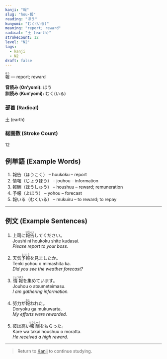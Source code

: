 ```yaml
---
kanji: "報"
slug: "hou-報"
reading: "ほう"
kunyomi: "むく(いる)"
meaning: "report; reward"
radical: "土 (earth)"
strokeCount: 12
level: "N2"
tags:
  - kanji
  - N2
draft: false
---
```


<ruby>報<rt>ほう</rt></ruby> — report; reward

**音読み (On’yomi):** ほう  
**訓読み (Kun’yomi):** むく(いる)  

### 部首 (Radical)
土 (earth)

### 総画数 (Stroke Count)
12

## 例単語 (Example Words)

1. 報告（<ruby>ほうこく</ruby>） – houkoku – report  
2. 情報（<ruby>じょうほう</ruby>） – jouhou – information  
3. 報酬（<ruby>ほうしゅう</ruby>） – houshuu – reward; remuneration  
4. 予報（<ruby>よほう</ruby>） – yohou – forecast  
5. 報いる（<ruby>むくいる</ruby>） – mukuiru – to reward; to repay

---

## 例文 (Example Sentences)

1. 上司に<ruby>報告<rt>ほうこく</rt></ruby>してください。  
Joushi ni houkoku shite kudasai.  
*Please report to your boss.*

2. 天気<ruby>予報<rt>よほう</rt></ruby>を見ましたか。  
Tenki yohou o mimashita ka.  
*Did you see the weather forecast?*

3. <ruby>情報<rt>じょうほう</rt></ruby>を集めています。  
Jouhou o atsumeteimasu.  
*I am gathering information.*

4. 努力が<ruby>報<rt>むく</rt></ruby>われた。  
Doryoku ga mukuwarta.  
*My efforts were rewarded.*

5. 彼は高い<ruby>報酬<rt>ほうしゅう</rt></ruby>をもらった。  
Kare wa takai houshuu o moratta.  
*He received a high reward.*

---

> Return to [Kanji](/kanji/) to continue studying.
